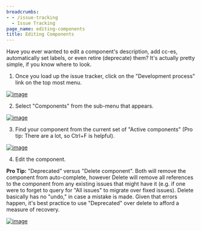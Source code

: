 ```yaml
---
breadcrumbs:
- - /issue-tracking
  - Issue Tracking
page_name: editing-components
title: Editing Components
---
```


Have you ever wanted to edit a component's description, add cc-es, automatically
set labels, or even retire (deprecate) them? It's actually pretty simple, if you
know where to look.

1. Once you load up the issue tracker, click on the "Development process" link
on the top most menu.

[<img alt="image"
src="/issue-tracking/editing-components/Development%20Process.png">](/issue-tracking/editing-components/Development%20Process.png)

2. Select "Components" from the sub-menu that appears.

[<img alt="image"
src="/issue-tracking/editing-components/Components.png">](/issue-tracking/editing-components/Components.png)

3. Find your component from the current set of "Active components" (Pro tip:
There are a lot, so Ctrl+F is helpful).

[<img alt="image"
src="/issue-tracking/editing-components/Component%20List.png">](/issue-tracking/editing-components/Component%20List.png)

4. Edit the component.

**Pro Tip:** "Deprecated" versus "Delete component". Both will remove the
component from auto-complete, however Delete will remove all references to the
component from any existing issues that might have it (e.g. if one were to
forget to query for "All issues" to migrate over fixed issues). Delete basically
has no "undo," in case a mistake is made. Given that errors happen, it's best
practice to use "Deprecated" over delete to afford a measure of recovery.

[<img alt="image"
src="/issue-tracking/editing-components/Component%20Edit%20View.png">](/issue-tracking/editing-components/Component%20Edit%20View.png)
